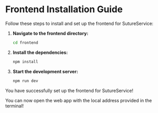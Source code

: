 # Frontend Installation Guide

Follow these steps to install and set up the frontend for SutureService:

1. **Navigate to the frontend directory:**
    ```sh
    cd frontend
    ```

2. **Install the dependencies:**
    ```sh
    npm install
    ```

3. **Start the development server:**
    ```sh
    npm run dev
    ```

You have successfully set up the frontend for SutureService!

You can now open the web app with the local address provided in the terminal!

